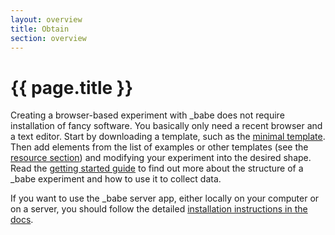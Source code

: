 ```yaml
---
layout: overview
title: Obtain
section: overview
---
```


# {{ page.title }}

Creating a browser-based experiment with _babe does not require installation of fancy software. You basically only need a recent browser and a text editor. Start by downloading a template, such as the [minimal
template](https://github.com/babe-project/MinimalTemplate). Then add elements from the list of examples or other templates (see the [resource section](../reuse/introduction.html)) and  modifying your experiment into the desired shape. Read the <a href="/babe_site/getting-started/introduction.html">getting started guide</a> to find out more about the structure of a _babe experiment and how to use it to collect data.

If you want to use the _babe server app, either locally on your computer or on a server, you should follow the detailed [installation instructions in the docs](docs/deployment.html#online-server-deployment-instructions-with-heroku).
